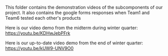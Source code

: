 This folder contains the demonstration videos of the subcomponents of our project. It also contains the google forms responses when Team1 and Team6 tested each other's products

Here is our video demo from the midterm during winter quarter: https://youtu.be/KDHwJebPFrk

Here is our up-to-date video demo from the end of winter quarter: https://youtu.be/kUW9-UNV9O0
